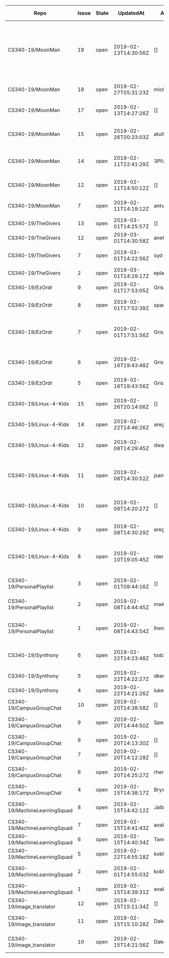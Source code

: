|Repo|Issue|State|UpdatedAt|Assignee|Milestone Due|Labels|Title|
|-|-|-|-|-|-|-|-|
|CS340-19/MoonMan|19|open|2019-02-13T14:30:56Z|[]|None||Implement new player characters, new player acquisition system, player character swap selection in upgrade menu 
|CS340-19/MoonMan|18|open|2019-02-27T05:31:23Z|mickidymick|None||Implement scoring system and visuals
|CS340-19/MoonMan|17|open|2019-02-13T14:27:26Z|[]|None||Implement Upgrade menu between levels
|CS340-19/MoonMan|15|open|2019-02-26T00:33:03Z|atutko2|None||Implement enemy generation and destruction
|CS340-19/MoonMan|14|open|2019-02-11T22:41:29Z|3PIV|None||added to intro and technology sections based on feedback
|CS340-19/MoonMan|12|open|2019-02-11T14:50:12Z|[]|2019-02-25T08:00:00Z||Start Implementing Sound Files
|CS340-19/MoonMan|7|open|2019-02-11T14:19:12Z|antvegao8a|2019-02-15T08:00:00Z||Implement Game State Quit, Options
|CS340-19/TheGivers|13|open|2019-03-01T14:25:57Z|[]|2019-03-22T07:00:00Z||Full Scale Back End
|CS340-19/TheGivers|12|open|2019-03-01T14:30:58Z|anehls93|2019-03-22T07:00:00Z||Initial Quiz questions
|CS340-19/TheGivers|7|open|2019-03-01T14:22:56Z|syd-shelby|2019-03-01T08:00:00Z||More efficient Product Scrapping
|CS340-19/TheGivers|2|open|2019-03-01T14:29:17Z|eplank18|2019-03-01T08:00:00Z|,enhancement,good first issue|Profiles
|CS340-19/EzOrdr|9|open|2019-02-01T17:53:05Z|GrissomE|2019-02-25T08:00:00Z||Get Admin section running
|CS340-19/EzOrdr|8|open|2019-02-01T17:52:39Z|spaulsteinberg|2019-02-25T08:00:00Z||Add totals and order list on page
|CS340-19/EzOrdr|7|open|2019-02-01T17:51:56Z|GrissomE|2019-02-25T08:00:00Z||Continue extraction and hone the menu and kitchen pages
|CS340-19/EzOrdr|6|open|2019-02-16T19:43:48Z|GrissomE|2019-02-25T08:00:00Z||Send one complete order for Minimum Viable System
|CS340-19/EzOrdr|5|open|2019-02-16T19:43:56Z|GrissomE|2019-02-25T08:00:00Z||Get database up and running
|CS340-19/Linux-4-Kids|15|open|2019-02-26T20:14:06Z|[]|None||(WIP) feat: installed Material2 as our UI library
|CS340-19/Linux-4-Kids|14|open|2019-02-22T14:46:26Z|areg28|2019-03-01T08:00:00Z||Get Pictures for Lessons
|CS340-19/Linux-4-Kids|12|open|2019-02-08T14:29:45Z|dwasilko|2019-03-01T08:00:00Z||Produce mock-up of visual design for website
|CS340-19/Linux-4-Kids|11|open|2019-02-08T14:30:52Z|jsamar1|2019-03-01T08:00:00Z||Set up our website on some hosting platform to access it from the web. 
|CS340-19/Linux-4-Kids|10|open|2019-02-08T14:20:27Z|[]|2019-03-01T08:00:00Z||Create initial design for the front-end of the website
|CS340-19/Linux-4-Kids|9|open|2019-02-08T14:30:29Z|areg28|2019-03-01T08:00:00Z||Decide on first lesson and lay out curriculum
|CS340-19/Linux-4-Kids|8|open|2019-02-10T19:05:45Z|rderby711|2019-03-01T08:00:00Z||Set up user capabilities of databases through MongoDB
|CS340-19/PersonalPlaylist|3|open|2019-02-01T09:44:16Z|[]|2019-02-22T08:00:00Z||Web Hosting Platform (Research)
|CS340-19/PersonalPlaylist|2|open|2019-02-08T14:44:45Z|mwbutera|2019-02-22T08:00:00Z||Web Framework / Client Server (Research)
|CS340-19/PersonalPlaylist|1|open|2019-02-08T14:43:54Z|lhenslee|2019-02-22T08:00:00Z||Spotify API Python Implementation (Research)
|CS340-19/Synthony|6|open|2019-02-22T14:23:48Z|toddallen97|2019-03-09T08:00:00Z|,enhancement|Modifying the layout of the graphical interface
|CS340-19/Synthony|5|open|2019-02-22T14:22:27Z|dkennard3|2019-03-09T08:00:00Z|,enhancement|Setting up easy Wave Tables 
|CS340-19/Synthony|4|open|2019-02-22T14:21:26Z|luke-parker|2019-03-09T08:00:00Z|,enhancement|Web Server
|CS340-19/CampusGroupChat|10|open|2019-02-20T14:38:58Z|[]|2019-03-02T08:00:00Z||Configure Firebase for iOS
|CS340-19/CampusGroupChat|9|open|2019-02-20T14:44:50Z|SpencerHowell|2019-03-02T08:00:00Z||Configure Firebase for Android
|CS340-19/CampusGroupChat|8|open|2019-02-20T14:13:30Z|[]|2019-03-02T08:00:00Z||Chat Select Screen
|CS340-19/CampusGroupChat|7|open|2019-02-20T14:12:28Z|[]|2019-03-02T08:00:00Z||Location Services
|CS340-19/CampusGroupChat|6|open|2019-02-20T14:25:27Z|rhendz|2019-03-02T08:00:00Z||Implement Firebase Messaging
|CS340-19/CampusGroupChat|4|open|2019-02-15T14:38:17Z|BrysonHowell|2019-02-15T08:00:00Z||Android Testing
|CS340-19/MachineLearningSquad|8|open|2019-02-15T14:42:12Z|Jalburn|2019-03-01T08:00:00Z||Learn/Implement Google JSON API
|CS340-19/MachineLearningSquad|7|open|2019-02-15T14:41:43Z|aoaks2|2019-03-01T08:00:00Z||Continue Addon JS
|CS340-19/MachineLearningSquad|6|open|2019-02-15T14:40:34Z|TannerFry|2019-03-01T08:00:00Z||"Tweepy" Implementation
|CS340-19/MachineLearningSquad|5|open|2019-02-22T14:55:18Z|kobloo|2019-03-01T08:00:00Z||Create Text Classifier
|CS340-19/MachineLearningSquad|2|open|2019-02-01T14:55:03Z|kobloo|2019-02-15T08:00:00Z||Research: Machine Learning
|CS340-19/MachineLearningSquad|1|open|2019-02-15T14:39:31Z|aoaks2|2019-02-15T08:00:00Z||Research: Addon JS
|CS340-19/image_translator|12|open|2019-02-15T15:11:34Z|[]|None||using google translate
|CS340-19/image_translator|11|open|2019-02-15T15:10:28Z|Dakobrah|None||upload google vision api to code
|CS340-19/image_translator|10|open|2019-02-15T14:21:56Z|Dakobrah|None||need platform to incorporated google api
